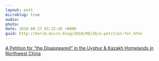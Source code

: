 ```yaml
---
layout: post
microblog: true
audio: 
photo: 
date: 2018-08-27 01:22:45 +0800
guid: http://kerim.micro.blog/2018/08/26/a-petition-for.html
---
```

[A Petition for “the Disappeared” in the Uyghur & Kazakh Homelands in Northwest China](https://www.change.org/p/a-petition-for-the-disappeared-in-the-uyghur-kazakh-homelands-in-northwest-china?recruiter=48896603&utm_source=share_petition&utm_medium=copylink&utm_campaign=psf_combo_share_abi.pacific_abi_gmail_send.variation.pacific_email_copy_en_gb_3.control.pacific_email_copy_en_us_3.control.lightning_share_by_medium.share_by_medium)
